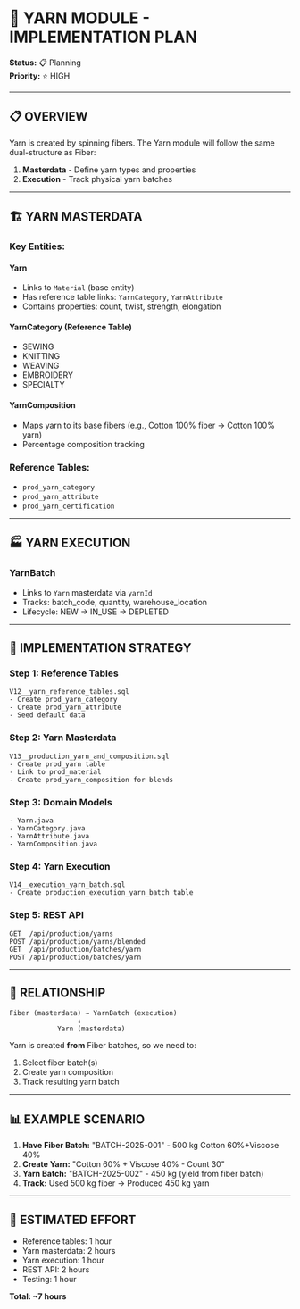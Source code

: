 # 🧶 YARN MODULE - IMPLEMENTATION PLAN

**Status:** 📋 Planning  
**Priority:** ⭐ HIGH

---

## 📋 OVERVIEW

Yarn is created by spinning fibers. The Yarn module will follow the same dual-structure as Fiber:

1. **Masterdata** - Define yarn types and properties
2. **Execution** - Track physical yarn batches

---

## 🏗️ YARN MASTERDATA

### **Key Entities:**

#### **Yarn**
- Links to `Material` (base entity)
- Has reference table links: `YarnCategory`, `YarnAttribute`
- Contains properties: count, twist, strength, elongation

#### **YarnCategory** (Reference Table)
- SEWING
- KNITTING
- WEAVING
- EMBROIDERY
- SPECIALTY

#### **YarnComposition**
- Maps yarn to its base fibers (e.g., Cotton 100% fiber → Cotton 100% yarn)
- Percentage composition tracking

### **Reference Tables:**
- `prod_yarn_category`
- `prod_yarn_attribute`
- `prod_yarn_certification`

---

## 🏭 YARN EXECUTION

### **YarnBatch**
- Links to `Yarn` masterdata via `yarnId`
- Tracks: batch_code, quantity, warehouse_location
- Lifecycle: NEW → IN_USE → DEPLETED

---

## 🎯 IMPLEMENTATION STRATEGY

### **Step 1: Reference Tables**
```
V12__yarn_reference_tables.sql
- Create prod_yarn_category
- Create prod_yarn_attribute
- Seed default data
```

### **Step 2: Yarn Masterdata**
```
V13__production_yarn_and_composition.sql
- Create prod_yarn table
- Link to prod_material
- Create prod_yarn_composition for blends
```

### **Step 3: Domain Models**
```
- Yarn.java
- YarnCategory.java
- YarnAttribute.java
- YarnComposition.java
```

### **Step 4: Yarn Execution**
```
V14__execution_yarn_batch.sql
- Create production_execution_yarn_batch table
```

### **Step 5: REST API**
```
GET  /api/production/yarns
POST /api/production/yarns/blended
GET  /api/production/batches/yarn
POST /api/production/batches/yarn
```

---

## 🔗 RELATIONSHIP

```
Fiber (masterdata) → YarnBatch (execution)
                 ↓
            Yarn (masterdata)
```

Yarn is created **from** Fiber batches, so we need to:
1. Select fiber batch(s)
2. Create yarn composition
3. Track resulting yarn batch

---

## 📊 EXAMPLE SCENARIO

1. **Have Fiber Batch:** "BATCH-2025-001" - 500 kg Cotton 60%+Viscose 40%
2. **Create Yarn:** "Cotton 60% + Viscose 40% - Count 30"
3. **Yarn Batch:** "BATCH-2025-002" - 450 kg (yield from fiber batch)
4. **Track:** Used 500 kg fiber → Produced 450 kg yarn

---

## 🚀 ESTIMATED EFFORT

- Reference tables: 1 hour
- Yarn masterdata: 2 hours
- Yarn execution: 1 hour
- REST API: 2 hours
- Testing: 1 hour

**Total: ~7 hours**

